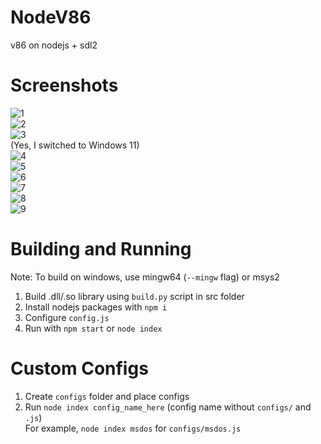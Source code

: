# NodeV86
v86 on nodejs + sdl2
# Screenshots
![1](https://user-images.githubusercontent.com/68371847/170811290-a021e0c2-e027-4f1c-a316-6016f9d4409f.png) <br />
![2](https://user-images.githubusercontent.com/68371847/170811291-a1d0a4f7-e7fd-494e-b498-ac8b78ce722e.png) <br />
![3](https://user-images.githubusercontent.com/68371847/170811292-da0f1d7f-46ab-415e-bad8-4a6dd65aab76.png) <br />
(Yes, I switched to Windows 11) <br />
![4](https://user-images.githubusercontent.com/68371847/171554543-8dbbd2e4-f789-488d-84d4-2ab676ba4ab8.png) <br />
![5](https://user-images.githubusercontent.com/68371847/171994517-b6bec495-cdd5-4732-b1e0-28d5f2c01a0e.png) <br />
![6](https://user-images.githubusercontent.com/68371847/171994518-69b5f2b2-aa4b-421b-ac26-735927ffd543.png) <br />
![7](https://user-images.githubusercontent.com/68371847/171852149-0440a978-a5dd-4bb7-b4d5-34b723d4d50e.png) <br />
![8](https://user-images.githubusercontent.com/68371847/171556875-3d228a0f-d213-494a-8771-9f4972517fb5.png) <br />
![9](https://user-images.githubusercontent.com/68371847/171573355-ded15c49-d23b-4867-88a8-a25f6a05afe5.png)
# Building and Running
Note: To build on windows, use mingw64 (`--mingw` flag) or msys2 <br />
1) Build .dll/.so library using `build.py` script in src folder <br />
2) Install nodejs packages with `npm i` <br />
3) Configure `config.js` <br />
4) Run with `npm start` or `node index`
# Custom Configs
1) Create `configs` folder and place configs <br />
2) Run `node index config_name_here` (config name without `configs/` and `.js`) <br />
For example, `node index msdos` for `configs/msdos.js`
